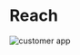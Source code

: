 # Reach
![customer app](https://github.com/ycihan0/customer-app/assets/133245392/0373042e-23b3-4384-810c-a143db7dcc6e)
